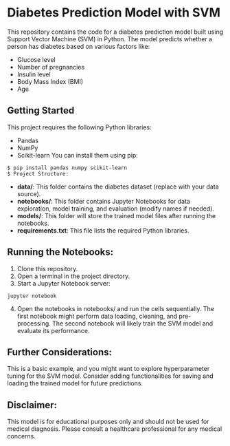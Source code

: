 # Diabetes Prediction Model with SVM
This repository contains the code for a diabetes prediction model built using Support Vector Machine (SVM) in Python. The model predicts whether a person has diabetes based on various factors like:

* Glucose level
* Number of pregnancies
* Insulin level
* Body Mass Index (BMI)
* Age
## Getting Started

This project requires the following Python libraries:

* Pandas
* NumPy
* Scikit-learn
You can install them using pip:
```
$ pip install pandas numpy scikit-learn
$ Project Structure:
```
* **data/**: This folder contains the diabetes dataset (replace with your data source).
* **notebooks/**: This folder contains Jupyter Notebooks for data exploration, model training, and evaluation (modify names if needed).
* **models/**: This folder will store the trained model files after running the notebooks.
* **requirements.txt**: This file lists the required Python libraries.
## Running the Notebooks:

1. Clone this repository.
2. Open a terminal in the project directory.
3. Start a Jupyter Notebook server:
```
jupyter notebook
```
4. Open the notebooks in notebooks/ and run the cells sequentially.
The first notebook might perform data loading, cleaning, and pre-processing.
The second notebook will likely train the SVM model and evaluate its performance.
## Further Considerations:

This is a basic example, and you might want to explore hyperparameter tuning for the SVM model.
Consider adding functionalities for saving and loading the trained model for future predictions.
## Disclaimer:

This model is for educational purposes only and should not be used for medical diagnosis. Please consult a healthcare professional for any medical concerns.